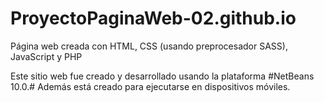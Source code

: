 # ProyectoPaginaWeb-02.github.io
Página web creada con HTML, CSS (usando preprocesador SASS), JavaScript y PHP

Este sitio web fue creado y desarrollado usando la plataforma #NetBeans 10.0.# Además está creado para ejecutarse en dispositivos móviles.
